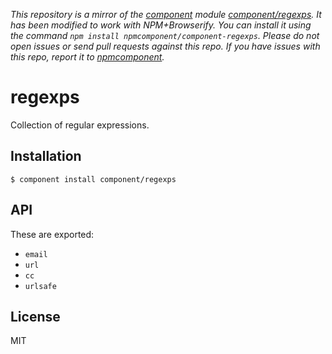 *This repository is a mirror of the [component](http://component.io) module [component/regexps](http://github.com/component/regexps). It has been modified to work with NPM+Browserify. You can install it using the command `npm install npmcomponent/component-regexps`. Please do not open issues or send pull requests against this repo. If you have issues with this repo, report it to [npmcomponent](https://github.com/airportyh/npmcomponent).*

# regexps

  Collection of regular expressions.

## Installation

    $ component install component/regexps

## API

  These are exported:

   - `email`
   - `url`
   - `cc`
   - `urlsafe`

## License

  MIT